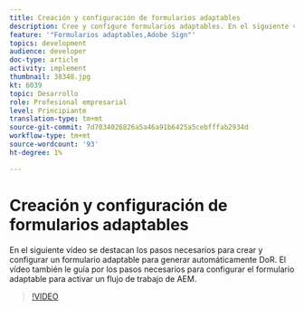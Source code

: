 ```yaml
---
title: Creación y configuración de formularios adaptables
description: Cree y configure formularios adaptables. En el siguiente vídeo se destacan los pasos necesarios para crear y configurar un formulario adaptable para generar automáticamente DoR. El vídeo también le guía por los pasos necesarios para configurar el formulario adaptable para activar un flujo de trabajo de AEM.
feature: '"Formularios adaptables,Adobe Sign"'
topics: development
audience: developer
doc-type: article
activity: implement
thumbnail: 38348.jpg
kt: 6039
topic: Desarrollo
role: Profesional empresarial
level: Principiante
translation-type: tm+mt
source-git-commit: 7d7034026826a5a46a91b6425a5cebfffab2934d
workflow-type: tm+mt
source-wordcount: '93'
ht-degree: 1%

---
```


# Creación y configuración de formularios adaptables

En el siguiente vídeo se destacan los pasos necesarios para crear y configurar un formulario adaptable para generar automáticamente DoR. El vídeo también le guía por los pasos necesarios para configurar el formulario adaptable para activar un flujo de trabajo de AEM.

>[!VIDEO](https://video.tv.adobe.com/v/38348/?quality=9&learn=on)

